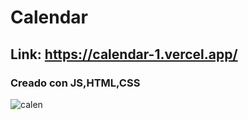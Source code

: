 # Calendar
## Link: https://calendar-1.vercel.app/
### Creado con JS,HTML,CSS

![calen](https://user-images.githubusercontent.com/84631641/196516504-d2067ed9-9ac3-4949-90b3-fe910588f5ca.png)
